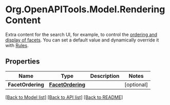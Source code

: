 # Org.OpenAPITools.Model.RenderingContent
Extra content for the search UI, for example, to control the [ordering and display of facets](https://www.algolia.com/doc/guides/managing-results/rules/merchandising-and-promoting/how-to/merchandising-facets/#merchandise-facets-and-their-values-in-the-manual-editor). You can set a default value and dynamically override it with [Rules](https://www.algolia.com/doc/guides/managing-results/rules/rules-overview/).

## Properties

Name | Type | Description | Notes
------------ | ------------- | ------------- | -------------
**FacetOrdering** | [**FacetOrdering**](FacetOrdering.md) |  | [optional] 

[[Back to Model list]](../README.md#documentation-for-models) [[Back to API list]](../README.md#documentation-for-api-endpoints) [[Back to README]](../README.md)


